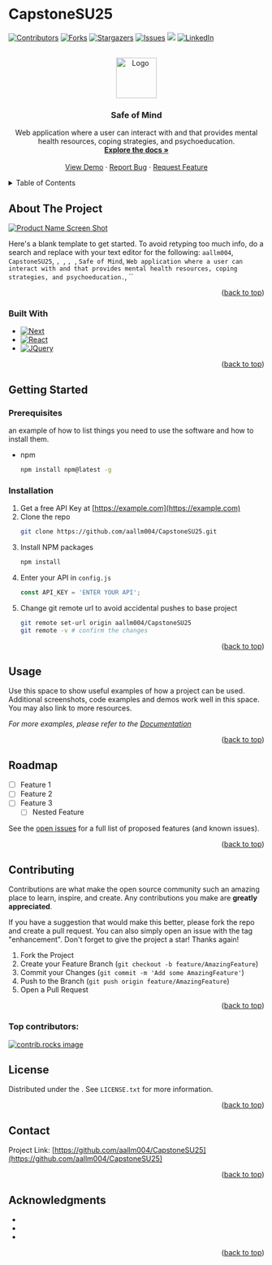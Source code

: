 # CapstoneSU25
<!-- Improved compatibility of back to top link: See: https://github.com/othneildrew/Best-README-Template/pull/73 -->
<a id="readme-top"></a>




<!-- PROJECT SHIELDS -->

[![Contributors][contributors-shield]][contributors-url]
[![Forks][forks-shield]][forks-url]
[![Stargazers][stars-shield]][stars-url]
[![Issues][issues-shield]][issues-url]
[![][license-shield]][license-url]
[![LinkedIn][linkedin-shield]][linkedin-url]



<!-- PROJECT LOGO -->
<br />
<div align="center">
  <a href="https://github.com/aallm004/CapstoneSU25">
    <img src="images/logo.png" alt="Logo" width="80" height="80">
  </a>

<h3 align="center">Safe of Mind</h3>

  <p align="center">
    Web application where a user can interact with and that provides mental health resources, coping strategies, and psychoeducation.
    <br />
    <a href="https://github.com/aallm004/CapstoneSU25"><strong>Explore the docs »</strong></a>
    <br />
    <br />
    <a href="https://github.com/aallm004/CapstoneSU25">View Demo</a>
    &middot;
    <a href="https://github.com/aallm004/CapstoneSU25/issues/new?labels=bug&template=bug-report---.md">Report Bug</a>
    &middot;
    <a href="https://github.com/aallm004/CapstoneSU25/issues/new?labels=enhancement&template=feature-request---.md">Request Feature</a>
  </p>
</div>



<!-- TABLE OF CONTENTS -->
<details>
  <summary>Table of Contents</summary>
  <ol>
    <li>
      <a href="#about-the-project">About The Project</a>
      <ul>
        <li><a href="#built-with">Built With</a></li>
      </ul>
    </li>
    <li>
      <a href="#getting-started">Getting Started</a>
      <ul>
        <li><a href="#prerequisites">Prerequisites</a></li>
        <li><a href="#installation">Installation</a></li>
      </ul>
    </li>
    <li><a href="#usage">Usage</a></li>
    <li><a href="#roadmap">Roadmap</a></li>
    <li><a href="#contributing">Contributing</a></li>
    <li><a href="#license">License</a></li>
    <li><a href="#contact">Contact</a></li>
    <li><a href="#acknowledgments">Acknowledgments</a></li>
  </ol>
</details>



<!-- ABOUT THE PROJECT -->
## About The Project

[![Product Name Screen Shot][product-screenshot]](https://example.com)

Here's a blank template to get started. To avoid retyping too much info, do a search and replace with your text editor for the following: `aallm004`, `CapstoneSU25`, ``, ``, ``, ``, `Safe of Mind`, `Web application where a user can interact with and that provides mental health resources, coping strategies, and psychoeducation.`, ``

<p align="right">(<a href="#readme-top">back to top</a>)</p>



### Built With

* [![Next][Next.js]][Next-url]
* [![React][React.js]][React-url]
* [![JQuery][JQuery.com]][JQuery-url]

<p align="right">(<a href="#readme-top">back to top</a>)</p>



<!-- GETTING STARTED -->
## Getting Started



### Prerequisites

an example of how to list things you need to use the software and how to install them.
* npm
  ```sh
  npm install npm@latest -g
  ```

### Installation

1. Get a free API Key at [https://example.com](https://example.com)
2. Clone the repo
   ```sh
   git clone https://github.com/aallm004/CapstoneSU25.git
   ```
3. Install NPM packages
   ```sh
   npm install
   ```
4. Enter your API in `config.js`
   ```js
   const API_KEY = 'ENTER YOUR API';
   ```
5. Change git remote url to avoid accidental pushes to base project
   ```sh
   git remote set-url origin aallm004/CapstoneSU25
   git remote -v # confirm the changes
   ```

<p align="right">(<a href="#readme-top">back to top</a>)</p>



<!-- USAGE EXAMPLES -->
## Usage

Use this space to show useful examples of how a project can be used. Additional screenshots, code examples and demos work well in this space. You may also link to more resources.

_For more examples, please refer to the [Documentation](https://example.com)_

<p align="right">(<a href="#readme-top">back to top</a>)</p>



<!-- ROADMAP -->
## Roadmap

- [ ] Feature 1
- [ ] Feature 2
- [ ] Feature 3
    - [ ] Nested Feature

See the [open issues](https://github.com/aallm004/CapstoneSU25/issues) for a full list of proposed features (and known issues).

<p align="right">(<a href="#readme-top">back to top</a>)</p>



<!-- CONTRIBUTING -->
## Contributing

Contributions are what make the open source community such an amazing place to learn, inspire, and create. Any contributions you make are **greatly appreciated**.

If you have a suggestion that would make this better, please fork the repo and create a pull request. You can also simply open an issue with the tag "enhancement".
Don't forget to give the project a star! Thanks again!

1. Fork the Project
2. Create your Feature Branch (`git checkout -b feature/AmazingFeature`)
3. Commit your Changes (`git commit -m 'Add some AmazingFeature'`)
4. Push to the Branch (`git push origin feature/AmazingFeature`)
5. Open a Pull Request

<p align="right">(<a href="#readme-top">back to top</a>)</p>

### Top contributors:

<a href="https://github.com/aallm004/CapstoneSU25/graphs/contributors">
  <img src="https://contrib.rocks/image?repo=aallm004/CapstoneSU25" alt="contrib.rocks image" />
</a>



<!-- LICENSE -->
## License

Distributed under the . See `LICENSE.txt` for more information.

<p align="right">(<a href="#readme-top">back to top</a>)</p>



<!-- CONTACT -->
## Contact


Project Link: [https://github.com/aallm004/CapstoneSU25](https://github.com/aallm004/CapstoneSU25)

<p align="right">(<a href="#readme-top">back to top</a>)</p>



<!-- ACKNOWLEDGMENTS -->
## Acknowledgments

* []()
* []()
* []()

<p align="right">(<a href="#readme-top">back to top</a>)</p>



<!-- MARKDOWN LINKS & IMAGES -->
<!-- https://www.markdownguide.org/basic-syntax/#reference-style-links -->
[contributors-shield]: https://img.shields.io/github/contributors/aallm004/CapstoneSU25.svg?style=for-the-badge
[contributors-url]: https://github.com/aallm004/CapstoneSU25/graphs/contributors
[forks-shield]: https://img.shields.io/github/forks/aallm004/CapstoneSU25.svg?style=for-the-badge
[forks-url]: https://github.com/aallm004/CapstoneSU25/network/members
[stars-shield]: https://img.shields.io/github/stars/aallm004/CapstoneSU25.svg?style=for-the-badge
[stars-url]: https://github.com/aallm004/CapstoneSU25/stargazers
[issues-shield]: https://img.shields.io/github/issues/aallm004/CapstoneSU25.svg?style=for-the-badge
[issues-url]: https://github.com/aallm004/CapstoneSU25/issues
[license-shield]: https://img.shields.io/github/license/aallm004/CapstoneSU25.svg?style=for-the-badge
[license-url]: https://github.com/aallm004/CapstoneSU25/blob/master/LICENSE.txt
[linkedin-shield]: https://img.shields.io/badge/-LinkedIn-black.svg?style=for-the-badge&logo=linkedin&colorB=555
[linkedin-url]: https://linkedin.com/in/
[product-screenshot]: images/screenshot.png
[Next.js]: https://img.shields.io/badge/next.js-000000?style=for-the-badge&logo=nextdotjs&logoColor=white
[Next-url]: https://nextjs.org/
[React.js]: https://img.shields.io/badge/React-20232A?style=for-the-badge&logo=react&logoColor=61DAFB
[React-url]: https://reactjs.org/
[JQuery.com]: https://img.shields.io/badge/jQuery-0769AD?style=for-the-badge&logo=jquery&logoColor=white
[JQuery-url]: https://jquery.com 